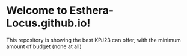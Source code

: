 # Welcome to Esthera-Locus.github.io!
This repository is showing the best KPJ23 can offer, with the minimum amount of budget (none at all)

